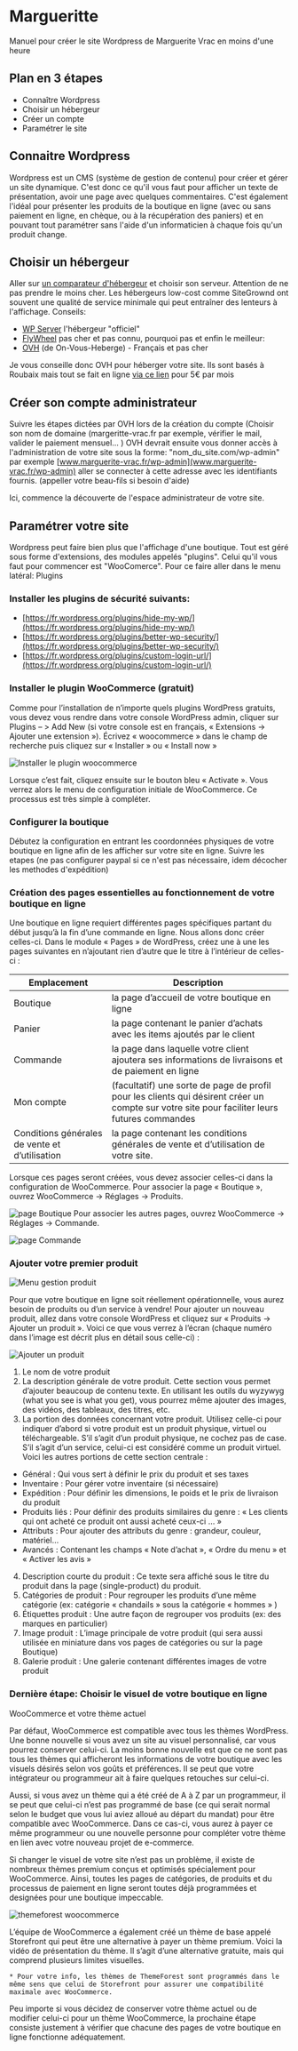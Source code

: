 # Margueritte
Manuel pour créer le site Wordpress de Marguerite Vrac en moins d'une heure

## Plan en 3 étapes
* Connaître Wordpress
* Choisir un hébergeur
* Créer un compte
* Paramétrer le site

## Connaitre Wordpress
Wordpress est un CMS (système de gestion de contenu) pour créer et gérer un site dynamique. C'est donc ce qu'il vous faut pour afficher un texte de présentation, avoir une page avec quelques commentaires. C'est également l'idéal pour présenter les produits de la boutique en ligne (avec ou sans paiement en ligne, en chèque, ou à la récupération des paniers) et en pouvant tout paramétrer sans l'aide d'un informaticien à chaque fois qu'un produit change.

## Choisir un hébergeur
Aller sur [un comparateur d'hébergeur](https://www.codeur.com/blog/hebergeurs-web-special-wordpress/) et choisir son serveur. Attention de ne pas prendre le moins cher. Les hébergeurs low-cost comme SiteGrownd ont souvent une qualité de service minimale qui peut entraîner des lenteurs à l'affichage.
Conseils:
* [WP Server](https://www.wpserveur.net/) l'hébergeur "officiel"
* [FlyWheel](https://getflywheel.com/) pas cher et pas connu, pourquoi pas
et enfin le meilleur:
* [OVH](https://www.ovh.com/fr/hebergement-web/site/wordpress.xml) (de On-Vous-Heberge) - Français et pas cher

Je vous conseille donc OVH pour héberger votre site. Ils sont basés à Roubaix mais tout se fait en ligne [via ce lien](https://www.ovh.com/fr/order/domain/#/legacy/domain/search?options=~(hosting~'pro2014~module~'wordpress)) pour 5€ par mois

## Créer son compte administrateur
Suivre les étapes dictées par OVH lors de la création du compte (Choisir son nom de domaine (margeritte-vrac.fr par exemple, vérifier le mail, valider le paiement mensuel... )
OVH devrait ensuite vous donner accès à l'administration de votre site sous la forme:
"nom_du_site.com/wp-admin" par exemple [www.marguerite-vrac.fr/wp-admin](www.marguerite-vrac.fr/wp-admin)
aller se connecter à cette adresse avec les identifiants fournis. (appeller votre beau-fils si besoin d'aide)

Ici, commence la découverte de l'espace administrateur de votre site.

## Paramétrer votre site
Wordpress peut faire bien plus que l'affichage d'une boutique. Tout est géré sous forme d'extensions, des modules appelés "plugins". Celui qu'il vous faut pour commencer est "WooComerce". Pour ce faire aller dans le menu latéral: Plugins

### Installer les plugins de sécurité suivants:
* [https://fr.wordpress.org/plugins/hide-my-wp/](https://fr.wordpress.org/plugins/hide-my-wp/)
* [https://fr.wordpress.org/plugins/better-wp-security/](https://fr.wordpress.org/plugins/better-wp-security/)
* [https://fr.wordpress.org/plugins/custom-login-url/](https://fr.wordpress.org/plugins/custom-login-url/)

### Installer le plugin WooCommerce (gratuit)

Comme pour l’installation de n’importe quels plugins WordPress gratuits, vous devez vous rendre dans votre console WordPress admin, cliquer sur Plugins – > Add New (si votre console est en français, « Extensions -> Ajouter une extension »). Écrivez « woocommerce » dans le champ de recherche puis cliquez sur « Installer » ou « Install now » 

![Installer le plugin woocommerce](https://www.wppourlesnuls.com/wp-content/uploads/2018/02/installer-woocommerce.jpg)

Lorsque c’est fait, cliquez ensuite sur le bouton bleu « Activate ». Vous verrez alors le menu de configuration initiale de WooCommerce. Ce processus est très simple à compléter.

### Configurer la boutique

Débutez la configuration en entrant les coordonnées physiques de votre boutique en ligne afin de les afficher sur votre site en ligne. 
Suivre les etapes (ne pas configurer paypal si ce n'est pas nécessaire, idem décocher les methodes d'expédition)

### Création des pages essentielles au fonctionnement de votre boutique en ligne

Une boutique en ligne requiert différentes pages spécifiques partant du début jusqu’à la fin d’une commande en ligne. Nous allons donc créer celles-ci. Dans le module « Pages » de WordPress, créez une à une les pages suivantes en n’ajoutant rien d’autre que le titre à l’intérieur de celles-ci :

Emplacement  | Description
-------------|-----------------------------------------------------------
Boutique | la page d’accueil de votre boutique en ligne
Panier | la page contenant le panier d’achats avec les items ajoutés par le client
Commande | la page dans laquelle votre client ajoutera ses informations de livraisons et de paiement en ligne
Mon compte | (facultatif) une sorte de page de profil pour les clients qui désirent créer un compte sur votre site pour faciliter leurs futures commandes
Conditions générales de vente et d’utilisation | la page contenant les conditions générales de vente et d’utilisation de votre site.

Lorsque ces pages seront créées, vous devez associer celles-ci dans la configuration de WooCommerce. Pour associer la page « Boutique », ouvrez WooCommerce -> Réglages -> Produits.

![page Boutique](https://www.wppourlesnuls.com/wp-content/uploads/2018/04/page-boutique.jpg)
Pour associer les autres pages, ouvrez WooCommerce -> Réglages -> Commande.

![page Commande](https://www.wppourlesnuls.com/wp-content/uploads/2018/04/page-commande-1.jpg)

### Ajouter votre premier produit

![Menu gestion produit](https://www.wppourlesnuls.com/wp-content/uploads/2018/02/onglet-produits.png)

Pour que votre boutique en ligne soit réellement opérationnelle, vous aurez besoin de produits ou d’un service à vendre! Pour ajouter un nouveau produit, allez dans votre console WordPress et cliquez sur « Produits -> Ajouter un produit ». Voici ce que vous verrez à l’écran (chaque numéro dans l’image est décrit plus en détail sous celle-ci) :

![Ajouter un produit](https://www.wppourlesnuls.com/wp-content/uploads/2018/02/ajouter-un-produit.jpg)
1. Le nom de votre produit
2. La description générale de votre produit. Cette section vous permet d’ajouter beaucoup de contenu texte. En utilisant les outils du wyzywyg (what you see is what you get), vous pourrez même ajouter des images, des vidéos, des tableaux, des titres, etc.
3. La portion des données concernant votre produit. Utilisez celle-ci pour indiquer d’abord si votre produit est un produit physique, virtuel ou téléchargeable. S’il s’agit d’un produit physique, ne cochez pas de case. S’il s’agit d’un service, celui-ci est considéré comme un produit virtuel. Voici les autres portions de cette section centrale :
* Général : Qui vous sert à définir le prix du produit et ses taxes
* Inventaire : Pour gérer votre inventaire (si nécessaire)
* Expédition : Pour définir les dimensions, le poids et le prix de livraison du produit
* Produits liés : Pour définir des produits similaires du genre : « Les clients qui ont acheté ce produit ont aussi acheté ceux-ci … »
* Attributs : Pour ajouter des attributs du genre : grandeur, couleur, matériel…
* Avancés : Contenant les champs « Note d’achat », « Ordre du menu » et « Activer les avis »
4. Description courte du produit : Ce texte sera affiché sous le titre du produit dans la page (single-product) du produit.
5. Catégories de produit : Pour regrouper les produits d’une même catégorie (ex: catégorie « chandails » sous la catégorie « hommes » )
6. Étiquettes produit :  Une autre façon de regrouper vos produits (ex: des marques en particulier)
7. Image produit : L’image principale de votre produit (qui sera aussi utilisée en miniature dans vos pages de catégories ou sur la page Boutique)
8. Galerie produit : Une galerie contenant différentes images de votre produit

### Dernière étape: Choisir le visuel de votre boutique en ligne
WooCommerce et votre thème actuel

Par défaut, WooCommerce est compatible avec tous les thèmes WordPress. Une bonne nouvelle si vous avez un site au visuel personnalisé, car vous pourrez conserver celui-ci. La moins bonne nouvelle est que ce ne sont pas tous les thèmes qui afficheront les informations de votre boutique avec les visuels désirés selon vos goûts et préférences. Il se peut que votre intégrateur ou programmeur ait à faire quelques retouches sur celui-ci.

Aussi, si vous avez un thème qui a été créé de A à Z par un programmeur, il se peut que celui-ci n’est pas programmé de base (ce qui serait normal selon le budget que vous lui aviez alloué au départ du mandat) pour être compatible avec WooCommerce. Dans ce cas-ci, vous aurez à payer ce même programmeur ou une nouvelle personne pour compléter votre thème en lien avec votre nouveau projet de e-commerce.

Si changer le visuel de votre site n’est pas un problème, il existe de nombreux thèmes premium conçus et optimisés spécialement pour WooCommerce. Ainsi, toutes les pages de catégories, de produits et du processus de paiement en ligne seront toutes déjà programmées et designées pour une boutique impeccable.

![themeforest woocommerce](https://www.wppourlesnuls.com/wp-content/uploads/2018/04/themeforest-woocommerce-themes.jpg)

L’équipe de WooCommerce a également créé un thème de base appelé Storefront qui peut être une alternative à payer un thème premium. Voici la vidéo de présentation du thème. Il s’agit d’une alternative gratuite, mais qui comprend plusieurs limites visuelles.

    * Pour votre info, les thèmes de ThemeForest sont programmés dans le même sens que celui de Storefront pour assurer une compatibilité maximale avec WooCommerce.

Peu importe si vous décidez de conserver votre thème actuel ou de modifier celui-ci pour un thème WooCommerce, la prochaine étape consiste justement à vérifier que chacune des pages de votre boutique en ligne fonctionne adéquatement.

